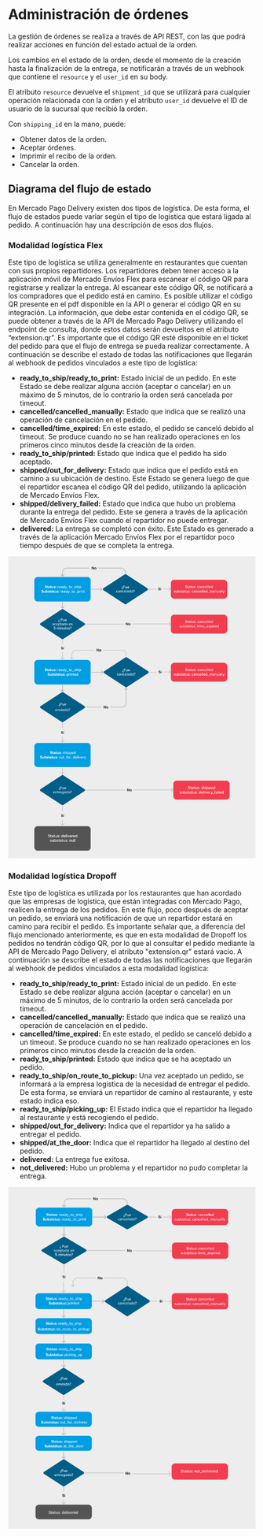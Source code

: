 # Administración de órdenes

La gestión de órdenes se realiza a través de API REST, con las que podrá realizar acciones en función del estado actual de la orden.

Los cambios en el estado de la orden, desde el momento de la creación hasta la finalización de la entrega, se notificarán a través de un webhook que contiene el `resource` y el `user_id` en su body.

El atributo `resource` devuelve el `shipment_id` que se utilizará para cualquier operación relacionada con la orden y el atributo `user_id` devuelve el ID de usuario de la sucursal que recibió la orden.

Con `shipping_id` en la mano, puede:

* Obtener datos de la orden.
* Aceptar órdenes.
* Imprimir el recibo de la orden.
* Cancelar la orden.

## Diagrama del flujo de estado

En Mercado Pago Delivery existen dos tipos de logística. De esta forma, el flujo de estados puede variar según el tipo de logística que estará ligada al pedido. A continuación hay una descripción de esos dos flujos.

### Modalidad logística Flex

Este tipo de logística se utiliza generalmente en restaurantes que cuentan con sus propios repartidores. Los repartidores deben tener acceso a la aplicación móvil de Mercado Envíos Flex para escanear el código QR para registrarse y realizar la entrega. Al escanear este código QR, se notificará a los compradores que el pedido está en camino. Es posible utilizar el código QR presente en el pdf disponible en la API o generar el código QR en su integración. La información, que debe estar contenida en el código QR, se puede obtener a través de la API de Mercado Pago Delivery utilizando el endpoint de consulta, donde estos datos serán devueltos en el atributo “extension.qr”. Es importante que el código QR esté disponible en el ticket del pedido para que el flujo de entrega se pueda realizar correctamente. A continuación se describe el estado de todas las notificaciones que llegarán al webhook de pedidos vinculados a este tipo de logística:

  * **ready_to_ship/ready_to_print:** Estado inicial de un pedido. En este Estado se debe realizar alguna acción (aceptar o cancelar) en un máximo de 5 minutos, de lo contrario la orden será cancelada por timeout.
  * **cancelled/cancelled_manually:** Estado que indica que se realizó una operación de cancelación en el pedido.
  * **cancelled/time_expired:** En este estado, el pedido se canceló debido al timeout. Se produce cuando no se han realizado operaciones en los primeros cinco minutos desde la creación de la orden.
  * **ready_to_ship/printed:** Estado que indica que el pedido ha sido aceptado.
  * **shipped/out_for_delivery:** Estado que indica que el pedido está en camino a su ubicación de destino. Este Estado se genera luego de que el repartidor escanea el código QR del pedido, utilizando la aplicación de Mercado Envíos Flex.
  * **shipped/delivery_failed:** Estado que indica que hubo un problema durante la entrega del pedido. Este se genera a través de la aplicación de Mercado Envíos Flex cuando el repartidor no puede entregar.
  * **delivered:** La entrega se completó con éxito. Este Estado es generado a través de la aplicación Mercado Envíos Flex por el repartidor poco tiempo después de que se completa la entrega.

![flowchart](/images/mpdelivery/flowchart_delivery_es.png)

### Modalidad logística Dropoff

Este tipo de logística es utilizada por los restaurantes que han acordado que las empresas de logística, que están integradas con Mercado Pago, realicen la entrega de los pedidos. En este flujo, poco después de aceptar un pedido, se enviará una notificación de que un repartidor estará en camino para recibir el pedido. Es importante señalar que, a diferencia del flujo mencionado anteriormente, es que en esta modalidad de Dropoff los pedidos no tendrán código QR, por lo que al consultar el pedido mediante la API de Mercado Pago Delivery, el atributo "extension.qr" estará vacío. A continuación se describe el estado de todas las notificaciones que llegarán al webhook de pedidos vinculados a esta modalidad logística:
  
  * **ready_to_ship/ready_to_print:** Estado inicial de un pedido. En este Estado se debe realizar alguna acción (aceptar o cancelar) en un máximo de 5 minutos, de lo contrario la orden será cancelada por timeout.
  * **cancelled/cancelled_manually:** Estado que indica que se realizó una operación de cancelación en el pedido.
  * **cancelled/time_expired:** En este estado, el pedido se canceló debido a un timeout. Se produce cuando no se han realizado operaciones en los primeros cinco minutos desde la creación de la orden.
  * **ready_to_ship/printed:** Estado que indica que se ha aceptado un pedido.
  * **ready_to_ship/on_route_to_pickup:** Una vez aceptado un pedido, se informará a la empresa logística de la necesidad de entregar el pedido. De esta forma, se enviará un repartidor de camino al restaurante, y este estado indica eso.
  * **ready_to_ship/picking_up:** El Estado indica que el repartidor ha llegado al restaurante y está recogiendo el pedido.
  * **shipped/out_for_delivery:** Indica que el repartidor ya ha salido a entregar el pedido.
  * **shipped/at_the_door:** Indica que el repartidor ha llegado al destino del pedido.
  * **delivered:** La entrega fue exitosa.
  * **not_delivered:** Hubo un problema y el repartidor no pudo completar la entrega.

![flowchart](/images/mpdelivery/flowchart-1_delivery_es.png)